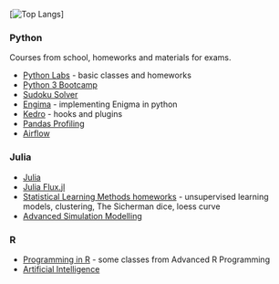 [![Top Langs](https://github-readme-stats.vercel.app/api/top-langs/?username=sarawaniolka&count_private=true&show_icons=true&hide=html,jupyter%20notebook)]

### Python
Courses from school, homeworks and materials for exams.
- [Python Labs](https://github.com/sarawaniolka/PYTHON_LABS) - basic classes and homeworks
- [Python 3 Bootcamp](https://github.com/sarawaniolka/Python_Training)
- [Sudoku Solver](https://github.com/sarawaniolka/Sudoku_Solver)
- [Engima](https://github.com/sarawaniolka/Enigma-implementation) - implementing Enigma in python
- [Kedro](https://github.com/sarawaniolka/Kedro) - hooks and plugins
- [Pandas Profiling](https://github.com/sarawaniolka/pandas_profiling)
- [Airflow](https://github.com/sarawaniolka/Airflow-Intro)


### Julia
- [Julia](https://github.com/sarawaniolka/Julia-Intro)
- [Julia Flux.jl](https://github.com/sarawaniolka/Julia-Flux)
- [Statistical Learning Methods homeworks](https://github.com/sarawaniolka/SLM-HW) - unsupervised learning models, clustering, The Sicherman dice, loess curve
- [Advanced Simulation Modelling](https://github.com/sarawaniolka/Advanced-Simulation-Modelling.git)


### R
- [Programming in R](https://github.com/sarawaniolka/Advanced_R) - some classes from Advanced R Programming
- [Artificial Intelligence]()

